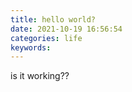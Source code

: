 ```yaml
---
title: hello world?
date: 2021-10-19 16:56:54
categories: life
keywords: 
---  
```


is it working?? 
